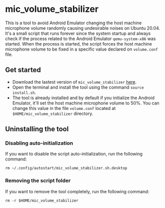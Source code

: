 # mic_volume_stabilizer
This is a tool to avoid Android Emulator changing the host machine microphone volume randomly causing undesirable noises on Ubuntu 20.04. It's a small script that runs forever since the system startup and always check if the process related to the Android Emulator `qemu-system-x86` was started. When the process is started, the script forces the host machine microphone volume to be fixed in a specific value declared on `volume.conf` file.

## Get started
- Download the lastest version of `mic_volume_stabilizer` [here](https://github.com/sudoariel/Android-Emulator-MicVolumeStabilizer/archive/refs/tags/v1.1.zip).
- Open the terminal and install the tool using the command `source install.sh`.
- The tool is already installed and by default if you initialize the Android Emulator, it'll set the host machine microphone volume to 50%. You can change this value in the file `volume.conf` located at `$HOME/mic_volume_stabilizer` directory.

## Uninstalling the tool
### Disabling auto-initialization
If you want to disable the script auto-initialization, run the following command:
```
rm ~/.config/autostart/mic_volume_stabilizer.sh.desktop
```
### Removing the script folder
If you want to remove the tool completely, run the following command:
```
rm -r $HOME/mic_volume_stabilizer
```